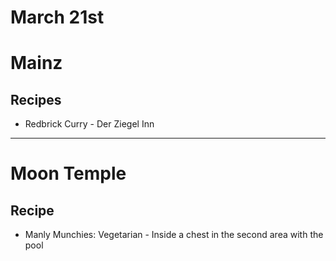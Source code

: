 # March 21st
# Mainz
## Recipes
- Redbrick Curry - Der Ziegel Inn
----------------------------------------------------------------------------------
# Moon Temple
## Recipe
- Manly Munchies: Vegetarian - Inside a chest in the second area with the pool